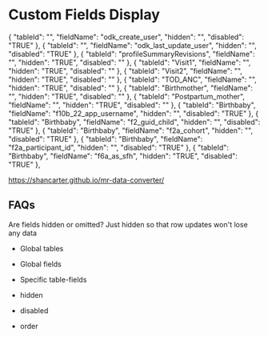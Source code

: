 # Custom Fields Display



{ "tableId": "", "fieldName": "odk_create_user", "hidden": "", "disabled": "TRUE" },
{ "tableId": "", "fieldName": "odk_last_update_user", "hidden": "", "disabled": "TRUE" },
{ "tableId": "profileSummaryRevisions", "fieldName": "", "hidden": "TRUE", "disabled": "" },
{ "tableId": "Visit1", "fieldName": "", "hidden": "TRUE", "disabled": "" },
{ "tableId": "Visit2", "fieldName": "", "hidden": "TRUE", "disabled": "" },
{ "tableId": "TOD_ANC", "fieldName": "", "hidden": "TRUE", "disabled": "" },
{ "tableId": "Birthmother", "fieldName": "", "hidden": "TRUE", "disabled": "" },
{ "tableId": "Postpartum_mother", "fieldName": "", "hidden": "TRUE", "disabled": "" },
{ "tableId": "Birthbaby", "fieldName": "f10b_22_app_username", "hidden": "", "disabled": "TRUE" },
{ "tableId": "Birthbaby", "fieldName": "f2_guid_child", "hidden": "", "disabled": "TRUE" },
{ "tableId": "Birthbaby", "fieldName": "f2a_cohort", "hidden": "", "disabled": "TRUE" },
{ "tableId": "Birthbaby", "fieldName": "f2a_participant_id", "hidden": "", "disabled": "TRUE" },
{ "tableId": "Birthbaby", "fieldName": "f6a_as_sfh", "hidden": "TRUE", "disabled": "TRUE" },

https://shancarter.github.io/mr-data-converter/


## FAQs

Are fields hidden or omitted?
Just hidden so that row updates won't lose any data



- Global tables

- Global fields

- Specific table-fields

- hidden
- disabled
- order
